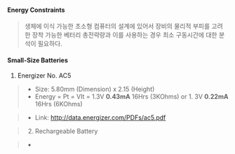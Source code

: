#### Energy Constraints ####



> 생체에 이식 가능한 초소형 컴퓨터의 설계에 있어서 장비의 물리적 부피를 고려한 장착 가능한 베터리 총전략량과 이를 사용하는 경우 최소 구동시간에 대한 분석이 필요하다.


#### Small-Size Batteries ####


  1. Energizer No. AC5

> - Size: 5.80mm (Dimension) x 2.15 (Height)
> - Energy = Pt = VIt = 1.3V **0.43mA** 16Hrs (3KOhms) or
    1. 3V **0.22mA** 16Hrs (6KOhms)

> - Link: http://data.energizer.com/PDFs/ac5.pdf

> 2. Rechargeable Battery

> -